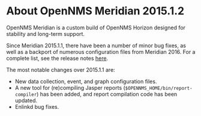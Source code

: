 About OpenNMS Meridian 2015.1.2
===============================

OpenNMS Meridian is a custom build of OpenNMS Horizon designed for stability and long-term support.

Since Meridian 2015.1.1, there have been a number of minor bug fixes, as well as a backport of
numerous configuration files from Meridian 2016.  For a complete list, see the
release notes [here](http://meridian.opennms.com/releasenotes/2015/latest/).

The most notable changes over 2015.1.1 are:

* New data collection, event, and graph configuration files.
* A new tool for (re)compiling Jasper reports (`$OPENNMS_HOME/bin/report-compiler`) has been
  added, and report compilation code has been updated.
* Enlinkd bug fixes.

